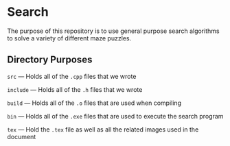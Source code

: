 # Search
The purpose of this repository is to use general purpose search algorithms to solve a variety of different maze puzzles. 

## Directory Purposes 
`src` — Holds all of the `.cpp` files that we wrote 

`include` — Holds all of the `.h` files that we wrote

`build` — Holds all of the `.o` files that are used when compiling

`bin` — Holds all of the `.exe` files that are used to execute the search program

`tex` — Hold the `.tex` file as well as all the related images used in the document
